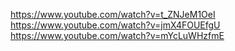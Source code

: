 https://www.youtube.com/watch?v=t_ZNJeM1OeI
https://www.youtube.com/watch?v=jmX4FOUEfgU
https://www.youtube.com/watch?v=mYcLuWHzfmE

